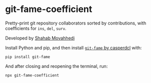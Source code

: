 # git-fame-coefficient

Pretty-print git repository collaborators sorted by contributions, with coefficients for `ins`, `del`, `surv`.

Developed by [Shahab Movahhedi](https://shmovahhedi.com)

Install Python and pip, and then install [`git-fame` by casperdcl](https://github.com/casperdcl/git-fame) with:

```
pip install git-fame
```

And after closing and reopening the terminal, run:
```
npx git-fame-coefficient
```
